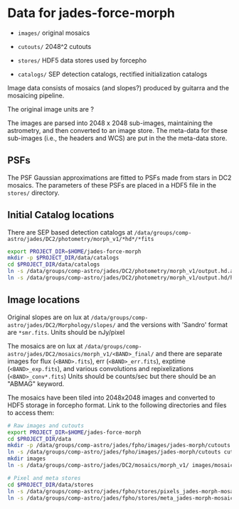 Data for jades-force-morph
===============

* `images/` original mosaics

* `cutouts/` 2048^2 cutouts

* `stores/` HDF5 data stores used by forcepho

* `catalogs/` SEP detection catalogs, rectified initialization catalogs

Image data consists of mosaics (and slopes?) produced by guitarra and the mosaicing pipeline.

The original image units are ?

The images are parsed into 2048 x 2048 sub-images, maintaining the astrometry,
and then converted to an image store. The meta-data for these sub-images (i.e., the
headers and WCS) are put in the the meta-data store.

PSFs
----

The PSF Gaussian approximations are fitted to PSFs made from stars in DC2 mosaics.  The parameters of these PSFs are placed in a HDF5 file in the `stores/` directory.


Initial Catalog locations
-------------------------

There are SEP based detection catalogs at
`/data/groups/comp-astro/jades/DC2/photometry/morph_v1/*hd*/*fits`

```sh
export PROJECT_DIR=$HOME/jades-force-morph
mkdir -p $PROJECT_DIR/data/catalogs
cd $PROJECT_DIR/data/catalogs
ln -s /data/groups/comp-astro/jades/DC2/photometry/morph_v1/output.hd.all/hd_all.cat.fits hd_all.cat.fits
ln -s /data/groups/comp-astro/jades/DC2/photometry/morph_v1/output.hd/hd.cat.fits hd.cat.fits
```


Image locations
--------------

Original slopes are on lux at
`/data/groups/comp-astro/jades/DC2/Morphology/slopes/`
and the versions with 'Sandro' format are `*smr.fits`.
Units should be nJy/pixel

The mosaics are on lux at
`/data/groups/comp-astro/jades/DC2/mosaics/morph_v1/<BAND>_final/`
and there are separate images for flux (`<BAND>.fits`), err (`<BAND>_err.fits`), exptime (`<BAND>_exp.fits`), and various convolutions and repixelizations (`<BAND>_conv*.fits`)
Units should be counts/sec but there should be an "ABMAG" keyword.

The mosaics have been tiled into 2048x2048 images and converted to HDF5 storage in forcepho format.  Link to the following directories and files to access them:

```sh
# Raw images and cutouts
export PROJECT_DIR=$HOME/jades-force-morph
cd $PROJECT_DIR/data
mkdir -p /data/groups/comp-astro/jades/fpho/images/jades-morph/cutouts
ln -s /data/groups/comp-astro/jades/fpho/images/jades-morph/cutouts cutouts
mkdir images
ln -s /data/groups/comp-astro/jades/DC2/mosaics/morph_v1/ images/mosaics

# Pixel and meta stores
cd $PROJECT_DIR/data/stores
ln -s /data/groups/comp-astro/jades/fpho/stores/pixels_jades-morph-mosaic.h5 pixels_jades-morph-mosaic.h5
ln -s /data/groups/comp-astro/jades/fpho/stores/meta_jades-morph-mosaic.json meta_jades-morph-mosaic.json
```
